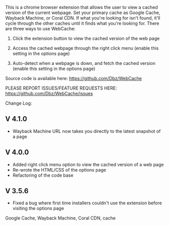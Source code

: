 This is a chrome browser extension that allows the user to view a cached version of the current webpage. Set your primary cache as Google Cache, Wayback Machine, or Coral CDN. If what you're looking for isn't found, it'll cycle through the other caches until it finds what you're looking for. There are three ways to use WebCache:

1. Click the extension button to view the cached version of the web page

2. Access the cached webpage through the right click menu (enable this setting in the options page)

3. Auto-detect when a webpage is down, and fetch the cached version (enable this setting in the options page)

Source code is available here: https://github.com/Dbz/WebCache

PLEASE REPORT ISSUES/FEATURE REQUESTS HERE: https://github.com/Dbz/WebCache/issues


Change Log:

V 4.1.0
--------

 - Wayback Machine URL now takes you directly to the latest snapshot of a page

V 4.0.0
--------

 - Added right click menu option to view the cached version of a web page
 - Re-wrote the HTML/CSS of the options page
 - Refactoring of the code base


V 3.5.6
---------

 - Fixed a bug where first time installers couldn't use the extension before visiting the options page


Google Cache, Wayback Machine, Coral CDN, cache
